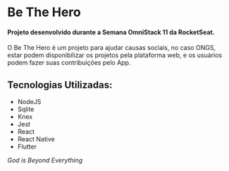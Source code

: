 # Be The Hero

#### Projeto desenvolvido durante a Semana OmniStack 11 da RocketSeat.


O Be The Hero é um projeto para ajudar causas sociais, no caso ONGS, estar podem disponibilizar os projetos pela plataforma web, e os usuários podem fazer suas contribuições pelo App.


## Tecnologias Utilizadas:

- NodeJS
- Sqlite
- Knex
- Jest
- React
- React Native
- Flutter


*God is Beyond Everything*
